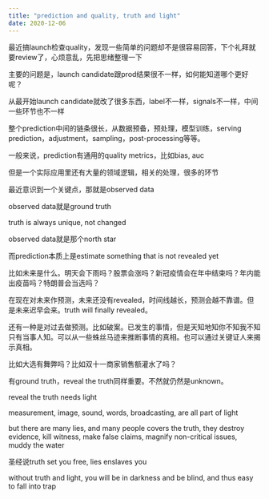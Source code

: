 ```yaml
---
title: "prediction and quality, truth and light"
date: 2020-12-06
---
```


最近搞launch检查quality，发现一些简单的问题却不是很容易回答，下个礼拜就要review了，心烦意乱，先把思绪整理一下

主要的问题是，launch candidate跟prod结果很不一样，如何能知道哪个更好呢？

从最开始launch candidate就改了很多东西，label不一样，signals不一样，中间一些环节也不一样

整个prediction中间的链条很长，从数据预备，预处理，模型训练，serving prediction，adjustment，sampling，post-processing等等。

一般来说，prediction有通用的quality metrics，比如bias, auc

但是一个实际应用里还有大量的领域逻辑，相关的处理，很多的环节

最近意识到一个关键点，那就是observed data

observed data就是ground truth

truth is always unique, not changed

observed data就是那个north star

而prediction本质上是estimate something that is not revealed yet

比如未来是什么。明天会下雨吗？股票会涨吗？新冠疫情会在年中结束吗？年内能出疫苗吗？特朗普会当选吗？

在现在对未来作预测，未来还没有revealed，时间线越长，预测会越不靠谱。但是未来迟早会来。truth will finally revealed。

还有一种是对过去做预测。比如破案。已发生的事情，但是天知地知你不知我不知只有当事人知。可以从一些蛛丝马迹来推断事情的真相。也可以通过关键证人来揭示真相。

比如大选有舞弊吗？比如双十一商家销售额灌水了吗？

有ground truth，reveal the truth同样重要。不然就仍然是unknown。

reveal the truth needs light

measurement, image, sound, words, broadcasting, are all part of light

but there are many lies, and many people covers the truth, they destroy evidence, kill witness, make false claims, magnify non-critical issues, muddy the water

圣经说truth set you free, lies enslaves you

without truth and light, you will be in darkness and be blind, and thus easy to fall into trap
